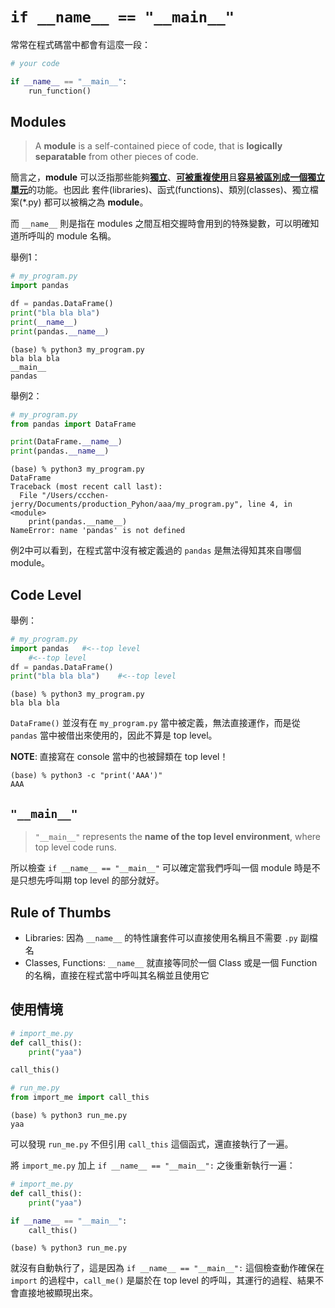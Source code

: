 # `if __name__ == "__main__"`

常常在程式碼當中都會有這麼一段：

```python
# your code

if __name__ == "__main__":
    run_function()
```



## Modules

> A **module** is a self-contained piece of code, that is **logically separatable** from other pieces of code.

簡言之，**module** 可以泛指那些能夠<u>**獨立**</u>、<u>**可被重複使用**</u>且<u>**容易被區別成一個獨立單元**</u>的功能。也因此 套件(libraries)、函式(functions)、類別(classes)、獨立檔案(*.py) 都可以被稱之為 **module**。

而 `__name__` 則是指在 modules 之間互相交握時會用到的特殊變數，可以明確知道所呼叫的 module 名稱。

舉例1：

```python
# my_program.py
import pandas

df = pandas.DataFrame()
print("bla bla bla")
print(__name__)
print(pandas.__name__)
```

```
(base) % python3 my_program.py
bla bla bla
__main__
pandas
```

舉例2：

```python
# my_program.py
from pandas import DataFrame

print(DataFrame.__name__)
print(pandas.__name__)
```

```
(base) % python3 my_program.py
DataFrame
Traceback (most recent call last):
  File "/Users/ccchen-jerry/Documents/production_Pyhon/aaa/my_program.py", line 4, in <module>
    print(pandas.__name__)
NameError: name 'pandas' is not defined
```

例2中可以看到，在程式當中沒有被定義過的 `pandas` 是無法得知其來自哪個 module。



## Code Level

舉例：

```python
# my_program.py
import pandas	#<--top level
	#<--top level
df = pandas.DataFrame()
print("bla bla bla")	#<--top level
```

```
(base) % python3 my_program.py
bla bla bla
```

`DataFrame()` 並沒有在 `my_program.py` 當中被定義，無法直接運作，而是從 `pandas` 當中被借出來使用的，因此不算是 top level。

**NOTE**: 直接寫在 console 當中的也被歸類在 top level！

```
(base) % python3 -c "print('AAA')"
AAA
```



## `"__main__"`

> `"__main__"` represents the **name of the top level environment**, where top level code runs.

所以檢查 `if __name__ == "__main__"` 可以確定當我們呼叫一個 module 時是不是只想先呼叫期 top level 的部分就好。



## Rule of Thumbs

- Libraries: 因為 `__name__` 的特性讓套件可以直接使用名稱且不需要 `.py` 副檔名
- Classes, Functions: `__name__` 就直接等同於一個 Class 或是一個 Function 的名稱，直接在程式當中呼叫其名稱並且使用它



## 使用情境

```python
# import_me.py
def call_this():
    print("yaa")

call_this()
```

```python
# run_me.py
from import_me import call_this
```

```
(base) % python3 run_me.py
yaa
```

可以發現 `run_me.py` 不但引用 `call_this` 這個函式，還直接執行了一遍。



將 `import_me.py` 加上 `if __name__ == "__main__":` 之後重新執行一遍：

```python
# import_me.py
def call_this():
    print("yaa")

if __name__ == "__main__":
    call_this()
```

```
(base) % python3 run_me.py

```

就沒有自動執行了，這是因為 `if __name__ == "__main__":` 這個檢查動作確保在 `import` 的過程中，`call_me()` 是屬於在 top level 的呼叫，其運行的過程、結果不會直接地被顯現出來。
